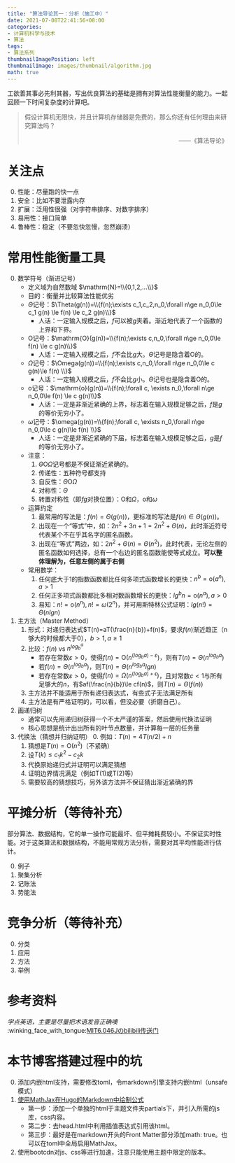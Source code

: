 ```yaml
---
title: "算法导论其一：分析（施工中）"
date: 2021-07-08T22:41:56+08:00
categories:
- 计算机科学与技术
- 算法
tags:
- 算法系列
thumbnailImagePosition: left
thumbnailImage: images/thumbnail/algorithm.jpg
math: true
---
```

工欲善其事必先利其器，写出优良算法的基础是拥有对算法性能衡量的能力。一起回顾一下时间复杂度的计算吧。
<!--more-->
> 假设计算机无限快，并且计算机存储器是免费的，那么你还有任何理由来研究算法吗？
> <p align="right">——《算法导论》</p>
# 关注点
0. 性能：尽量跑的快一点
1. 安全：比如不要泄露内存
2. 扩展：泛用性很强（对字符串排序、对数字排序）
3. 易用性：接口简单
4. 鲁棒性：稳定（不要忽快忽慢，忽然崩溃）
# 常用性能衡量工具
0. 数学符号（渐进记号）
    - 定义域为自然数域 $\mathrm{N}=\\{0,1,2,...\\}$
    - 目的：衡量并比较算法性能优劣
    - $\Theta$记号：$\Theta(g(n))=\\{f(n);\exists c_1,c_2,n_0,\forall n\ge n_0,0\le c_1 g(n) \le f(n) \le c_2 g(n)\\}$
        - 人话：一定输入规模之后，$f$可以被$g$夹着。渐近地代表了一个函数的上界和下界。
    - $\mathrm{O}$记号：$\mathrm{O}(g(n))=\\{f(n);\exists c,n_0,\forall n\ge n_0,0\le f(n) \le c g(n)\\}$
        - 人话：一定输入规模之后，$f$不会比$g$大。$\Theta$记号是隐含着$\mathrm{O}$的。
    - $\Omega$记号：$\Omega(g(n))=\\{f(n);\exists c,n_0,\forall n\ge n_0,0\le c g(n)\le f(n) \\}$
        - 人话：一定输入规模之后，$f$不会比$g$小。$\Theta$记号也是隐含着$\mathrm{O}$的。
    - $\mathrm{o}$记号：$\mathrm{o}(g(n))=\\{f(n);\forall c, \exists n_0,\forall n\ge n_0,0\le f(n) \le c g(n)\\}$
        - 人话：一定是非渐近紧确的上界，标志着在输入规模足够之后，$f$是$g$的等价无穷小了。
    - $\omega$记号：$\omega(g(n))=\\{f(n);\forall c, \exists n_0,\forall n\ge n_0,0\le c g(n)\le f(n) \\}$
        - 人话：一定是非渐近紧确的下届，标志着在输入规模足够之后，$g$是$f$的等价无穷小了。
    - 注意：
        1. $\Theta \mathrm{O} \Omega$记号都是不保证渐近紧确的。
        2. 传递性：五种符号都支持
        3. 自反性：$\Theta \mathrm{O} \Omega$
        4. 对称性：$\Theta$
        5. 转置对称性（即$fg$对换位置）：$\mathrm{O}$和$\Omega$，$\mathrm{o}$和$\omega$
    - 运算约定
        1. 最常用的写法是：$f(n)=\Theta(g(n))$，更标准的写法是$f(n)\in \Theta(g(n))$。
        2. 出现在一个“等式”中，如：$2n^2+3n+1=2n^2+\Theta(n)$，此时渐近符号代表某个不在乎其名字的匿名函数。
        3. 出现在“等式”两边，如：$2n^2+\Theta(n)=\Theta(n^2)$，此时代表，无论左侧的匿名函数如何选择，总有一个右边的匿名函数能使等式成立。**可以整体理解为，任意左侧的属于右侧**
    - 常用数学：
        1. 任何底大于1的指数函数都比任何多项式函数增长的更快：$n^b=\mathrm{o}(a^n),a>1$
        2. 任何正多项式函数都比多相对数函数增长的更快：$lg^bn=\mathrm{o}(n^a),a>0$
        3. 易知：$n!=\mathrm{o}(n^n),n!=\omega(2^n)$，并可用斯特林公式证明：$lg(n!)=\Theta(nlgn)$
1. 主方法（Master Method）
    1. 形式：对递归表达式$T(n)=aT(\frac{n}{b})+f(n)$，要求$f(n)$渐近趋正（n够大的时候都大于0），$b>1,a\ge 1$
    2. 比较：$f(n)$ vs $n^{log_b^a}$
        - 若存在常数$\varepsilon>0$，使得$f(n)=\mathrm{O}(n^{(log_b a)-\varepsilon})$，则有$T(n)=\Theta(n^{log_b a})$
        - 若$f(n)=\Theta(n^{log_b a})$，则$T(n)=\Theta(n^{log_b a} lgn)$
        - 若存在常数$\varepsilon>0$，使得$f(n)=\Omega(n^{(log_b a)+\epsilon})$，且对常数$c<1$与所有足够大的$n$，有$af(\frac{n}{b})\le cf(n)$，则$T(n)=\Theta(f(n))$
    3. 主方法并不能适用于所有递归表达式，有些式子无法满足所有
    4. 主方法是有严格证明的，可以看，但没必要（折磨自己）。
2. 画递归树
    - 通常可以先用递归树获得一个不太严谨的答案，然后使用代换法证明
    - 核心思想是统计出出所有的叶节点数量，并计算每一层的任务量
3. 代换法（猜想并归纳证明）
    0. 例如：$T(n)=4T(n/2)+n$
    1. 猜想是$T(n)=\mathrm{O}(n^2)$（不紧确）
    2. 设$T(k) \le c_1 k^2 - c_2 k$
    3. 代换原始递归式并证明可以满足猜想
    4. 证明边界情况满足（例如T(1)或T(2)等）
    4. 需要较高的猜想技巧，另外该方法并不保证猜出渐近紧确的界
# 平摊分析（等待补充）
部分算法、数据结构，它的单一操作可能最坏、但平摊耗费较小。不保证实时性能。对于这类算法和数据结构，不能用常规方法分析，需要对其平均性能进行估计。

0. 例子
1. 聚集分析
2. 记账法
3. 势能法
# 竞争分析（等待补充）
0. 分类
1. 应用
2. 方法
3. 举例
# 参考资料
*学点英语，主要是尽量把术语发音正确噢* :winking_face_with_tongue:<a href="https://www.bilibili.com/video/BV1Tb411M7FA?from=search&seid=3716615071312119347" target="_blank">MIT6.046Jのbilibili传送门</a>
# 本节博客搭建过程中的坑
0. 添加内嵌html支持，需要修改toml，令markdown引擎支持内嵌html（unsafe模式）
1. <a href="https://note.qidong.name/2018/03/hugo-mathjax/" target="_blank">使用MathJax在Hugo的Markdown中绘制公式</a>
    - 第一步：添加一个单独的html于主题文件夹partials下，并引入所需的js库，css内容。
    - 第二步：去head.html中利用插值表达式引用该html。
    - 第三步：最好是在markdown开头的Front Matter部分添加math: true。也可以在toml中全局启用MathJax。
2. 使用bootcdn对js、css等进行加速，注意只能使用主题中限定的版本。